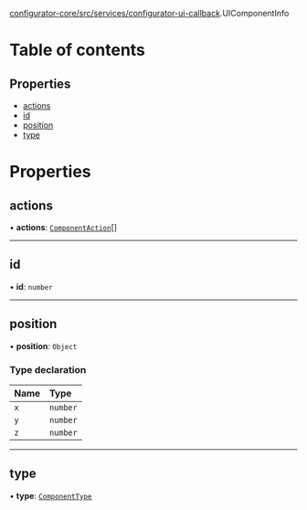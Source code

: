 [configurator-core/src/services/configurator-ui-callback](../modules/configurator_core_src_services_configurator_ui_callback.md).UIComponentInfo

# Table of contents

## Properties

- [actions](configurator_core_src_services_configurator_ui_callback.UIComponentInfo.md#actions)
- [id](configurator_core_src_services_configurator_ui_callback.UIComponentInfo.md#id)
- [position](configurator_core_src_services_configurator_ui_callback.UIComponentInfo.md#position)
- [type](configurator_core_src_services_configurator_ui_callback.UIComponentInfo.md#type)

# Properties

## actions

• **actions**: [`ComponentAction`](../modules/configurator_core_src_services_configurator_ui_callback.md#componentaction)[]

___

## id

• **id**: `number`

___

## position

• **position**: `Object`

### Type declaration

| Name | Type |
| :------ | :------ |
| `x` | `number` |
| `y` | `number` |
| `z` | `number` |

___

## type

• **type**: [`ComponentType`](../modules/configurator_core_src_services_configurator_ui_callback.md#componenttype)
